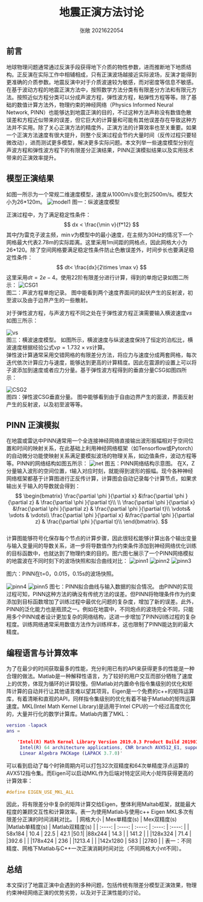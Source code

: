 # <center>地震正演方法讨论</center>
<center> 张敞 2021622054</center>

## 前言
地球物理问题通常通过反演手段获得地下介质的物性参数，进而推断地下地质结构。正反演在实际工作中相辅相成，只有正演波场越接近实际波场，反演才能得到更准确的介质参数。地震反演中对于介质波速较为敏感，而对密度等信息不敏感。在基于波动方程的地震正演方法中，按照数学方法分类有有限差分方法和有限元方法。按照近似方程分类可以分成声波方程，弹性波方程，粘弹性方程等等。除了基础的数值计算方法外，物理约束的神经网络（Physics Informed Neural Network, PINN）也能够达到地震正演的目的，不过这种方法声称没有数值色散误差和方程近似带来的误差，但它巨大的计算量和可能有其他误差存在导致这种方法并不实用。除了关心正演方法的精度外，正演方法的计算效率也至关重要。如果一个正演方法速度有很大提升，则整个反演过程会节约大量时间（反传过程只要轻微改动），进而测试更多模型，解决更多实际问题。本文列举一些速度模型分别在声波方程和弹性波方程下的有限差分正演结果，PINN正演模拟结果以及实用技术带来的正演效率提升。
## 模型正演结果
如图一所示为一个常规二维速度模型，速度从1000m/s变化到2500m/s。模型大小为26*120m。
![model1](./model1.png)
图一：纵波速度模型

正演过程中，为了满足稳定性条件： 
$$
dx <  \frac{\min v}{f*12} 
$$
其中$f$为雷克子波主频，$\min  v$为模型中的最小速度，在主频为30Hz的情况下一个网格最大代表2.78m的实际距离。这里采用1m间距的网格点，因此网格大小为26*120。除了空间网格要满足稳定性条件防止色散误差外，时间步长也要满足稳定性条件：
$$
dt< \frac{dx}{2\times \max v} 
$$
这里采用$dt=2e-4$。使用22阶有限差分进行计算，得到的单炮记录如图二所示：
![CSG1](./CSG1.png)  
图二：声波方程单炮记录。
图中能看到两个速度界面间的起伏产生的反射波，初至波以及由于边界产生的一些散射。 

对于弹性波方程，与声波方程不同之处在于弹性波方程正演需要输入横波速度$vs$如图三所示：  

![vs](./vs.png)  
图三：横波速度模型。
如图所示，横波速度与纵波速度保持了恒定的泊松比，横波速度根据经验公式$vp=1.732 \times vs$计算。  
弹性波计算通常采用交错网格的有限差分方法，将应力与速度分成两套网格，每次迭代依次计算应力与速度，能够达到更高的计算精度。因此在震源的设置上可以将子波添加到速度或者应力分量。基于弹性波方程得到的垂直分量CSG如图四所示：  

![CSG2](./CSG2.png)  
图四：弹性波CSG垂直分量。
图中能够看到由于自由边界产生的面波，界面反射产生的反射波，以及初至波等等。

## PINN 正演模拟
在地震或雷达中PINN通常用一个全连接神经网络直接输出波形振幅相对于空间位置和时间的映射关系，在此基础上利用神经网络框架（如Tensorflow或Pytorch）的自动微分功能使映射关系满足要模拟波场的物理关系，如边值条件，波动方程等等。PINN的网络结构如图五所示：
![net](./net.png)
图五：PINN网络结构示意图。
在X，Z分量输入波形的空间位置，t输入对应时刻，就能得到波形的振幅。现今各种神经网络框架都基于计算图进行正反传计算，计算图会自动记录每个计算节点，如果求输出关于输入的导数就会得到：
$$
\begin{bmatrix}
  \frac{\partial \phi }{\partial x} &\frac{\partial \phi }{\partial z}  & \frac{\partial \phi }{\partial t}\\ \\
  \frac{\partial \phi }{\partial x} &\frac{\partial \phi }{\partial z}  & \frac{\partial \phi }{\partial t}\\ \vdots& \vdots & \vdots\\
 \frac{\partial \phi }{\partial x} &\frac{\partial \phi }{\partial z}  & \frac{\partial \phi }{\partial t}\\
\end{bmatrix}.
$$  
计算图能够符号化保存每个节点的计算步骤，因此很轻松能够计算出各个输出变量与输入变量间的导数关系，进一步将导数值作为约束条件添加到神经网络优化训练的目标函数中，也就达到了物理约束的目的。图六图七展示了一个PINN网络模拟的地震波在不同时刻下的波场快照和拟合曲线对比：
![pinn1](./PINN1.png)
![pinn2](./PINN2.png)
![pinn3](./PINN3.png)  

图六：PINN在t=0，0.015，0.15s的波场快照。  

![pinn4](./PINN4.png)
![pinn5](./PINN5.png)
图七：PINN拟合曲线与输入数据的拟合情况。
由PINN的实现过程可知，PINN这种方法的确没有传统方法的误差。但PINN将物理条件作为约束添加到目标函数增加了训练过程中最优化问题的复杂度，增加了新的误差。此外，PINN的泛化能力也是瓶颈之一。例如在地震中，不同炮点的波场完全不同，只能用多个PINN或者设计更加复杂的网络结构，这进一步增加了PINN训练过程的复杂程度。训练网络通常采用数值方法作为训练样本，这也限制了PINN能达到的最大精度。

## 编程语言与计算效率
为了在最少的时间获取最多的性能，充分利用已有的API来获得更多的性能是一种合理的做法。Matlab是一种解释性语言，为了较好的用户交互而部分牺牲了速度上的优势，体现为循环的计算较慢。但Matlab对内置命令指令集级别的优化和矩阵计算的自动并行让其他语言难以望其项背。Eigen是一个免费的c++的矩阵运算库，有着清晰和直观的API，同样指令集级别的优化有着不输于Matlab的矩阵运算速度。MKL(Intel Math Kernel Library)是适用于Intel CPU的一个经过高度优化的，大量并行化的数学计算库。Matlab内置了MKL：
```matlab
version -lapack
ans =

    'Intel(R) Math Kernel Library Version 2019.0.3 Product Build 20190125 for
     Intel(R) 64 architecture applications, CNR branch AVX512_E1, supporting 
     Linear Algebra PACKage (LAPACK 3.7.0)'
```
可以看到启动了每个时钟周期内可以打包32次双精度和64次单精度浮点运算的AVX512指令集。而Eigen可以启动MKL作为后端对特定区间大小矩阵获得更高的计算效率：
```c++
#define EIGEN_USE_MKL_ALL
```
因此，将有限差分中复杂的矩阵计算交给Eigen，整体利用Maltab框架，就能最大程度的兼顾交互性和计算效率。表一为使用Matlab与使用c++ Eigen MKL多次有限差分正演的时间消耗对比。
| 网格大小     | Mex单精度(s) | Mex双精度(s) |Matlab单精度(s) | Matlab双精度(s) |
|  :----: |    :----:   |    :----:     |    :----:   |    :----:     |
| 58x184    | 10.4       | 22.5     | 42.1  |50.1|
|88x244     | 14.3       |          | 141.2 |    |
|128x324    | 71.4       |          |392.6  |    |
|178x424    | 236        |          |1213.4 |    |
|142x1280    | 583        |          |2780 |    |
表一：不同精度、网格下Matlab与C++一次正演消耗时间对比（不同网格大小nt不同）。

## 总结
本文探讨了地震正演中会遇到的多种问题，包括传统有限差分模型正演效果，物理约束神经网络正演的优势劣势，以及对于正演性能的讨论。



